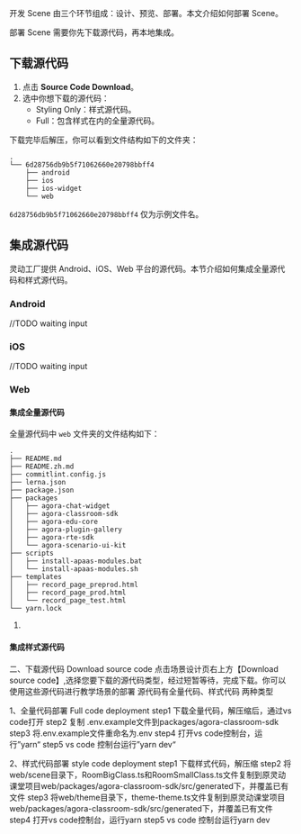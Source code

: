开发 Scene 由三个环节组成：设计、预览、部署。本文介绍如何部署 Scene。

部署 Scene 需要你先下载源代码，再本地集成。

## 下载源代码

1. 点击 **Source Code Download**。
2. 选中你想下载的源代码：
    - Styling Only：样式源代码。
    - Full：包含样式在内的全量源代码。

下载完毕后解压，你可以看到文件结构如下的文件夹：

```shell
.
└── 6d28756db9b5f71062660e20798bbff4
    ├── android
    ├── ios
    ├── ios-widget
    └── web
```

`6d28756db9b5f71062660e20798bbff4` 仅为示例文件名。

## 集成源代码

灵动工厂提供 Android、iOS、Web 平台的源代码。本节介绍如何集成全量源代码和样式源代码。

### Android

//TODO waiting input
### iOS

//TODO waiting input
### Web

#### 集成全量源代码

全量源代码中 `web` 文件夹的文件结构如下：

```shell
.
├── README.md
├── README.zh.md
├── commitlint.config.js
├── lerna.json
├── package.json
├── packages
│   ├── agora-chat-widget
│   ├── agora-classroom-sdk
│   ├── agora-edu-core
│   ├── agora-plugin-gallery
│   ├── agora-rte-sdk
│   └── agora-scenario-ui-kit
├── scripts
│   ├── install-apaas-modules.bat
│   └── install-apaas-modules.sh
├── templates
│   ├── record_page_preprod.html
│   ├── record_page_prod.html
│   └── record_page_test.html
└── yarn.lock
```

1. 

#### 集成样式源代码




二、下载源代码 Download source code
点击场景设计页右上方【Download source code】,选择您要下载的源代码类型，经过短暂等待，完成下载。你可以使用这些源代码进行教学场景的部署
源代码有全量代码、样式代码 两种类型


1、全量代码部署 Full code deployment
step1 下载全量代码，解压缩后，通过vs code打开
step2 复制 .env.example文件到packages/agora-classroom-sdk
step3 将.env.example文件重命名为.env
step4 打开vs code控制台，运行”yarn“
step5 vs code 控制台运行”yarn dev“



2、样式代码部署  style code deployment
step1 下载样式代码，解压缩
step2 将web/scene目录下，RoomBigClass.ts和RoomSmallClass.ts文件复制到原灵动课堂项目web/packages/agora-classroom-sdk/src/generated下，并覆盖已有文件
step3 将web/theme目录下，theme-theme.ts文件复制到原灵动课堂项目web/packages/agora-classroom-sdk/src/generated下，并覆盖已有文件
step4 打开vs code控制台，运行yarn
step5 vs code 控制台运行yarn dev
